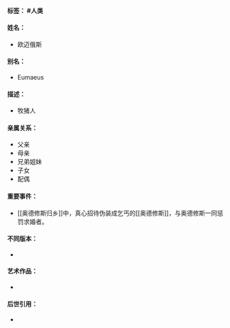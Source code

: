 #### 标签： #人类
#### 姓名：
- 欧迈俄斯
#### 别名：
- Eumaeus
#### 描述：
- 牧猪人
#### 亲属关系：
- 父亲
- 母亲
- 兄弟姐妹
- 子女
- 配偶
#### 重要事件：
- [[奥德修斯归乡]]中，真心招待伪装成乞丐的[[奥德修斯]]，与奥德修斯一同惩罚求婚者。
#### 不同版本：
- 
#### 艺术作品：
- 
#### 后世引用：
- 